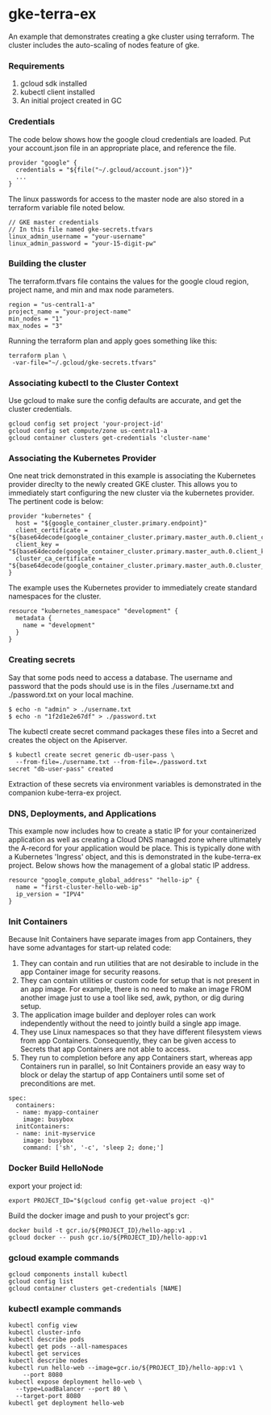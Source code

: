 # gke-terra-ex

An example that demonstrates creating a gke cluster using terraform. The cluster includes the auto-scaling of nodes feature of gke.

### Requirements
  1. gcloud sdk installed
  1. kubectl client installed
  1. An initial project created in GC

### Credentials
The code below shows how the google cloud credentials are loaded. Put your account.json file in an appropriate place, and reference the file.

```
provider "google" {
  credentials = "${file("~/.gcloud/account.json")}"
  ...
}
```

The linux passwords for access to the master node are also stored in a terraform variable file noted below.

```
// GKE master credentials
// In this file named gke-secrets.tfvars
linux_admin_username = "your-username"
linux_admin_password = "your-15-digit-pw"
```
### Building the cluster
The terraform.tfvars file contains the values for the google cloud region, project name, and min and max node parameters.
```
region = "us-central1-a"
project_name = "your-project-name"
min_nodes = "1"
max_nodes = "3"
```
Running the terraform plan and apply goes something like this:
```
terraform plan \
 -var-file="~/.gcloud/gke-secrets.tfvars"
```
### Associating kubectl to the Cluster Context
Use gcloud to make sure the config defaults are accurate, and get the cluster credentials.
```
gcloud config set project 'your-project-id'
gcloud config set compute/zone us-central1-a
gcloud container clusters get-credentials 'cluster-name'

```
### Associating the Kubernetes Provider
One neat trick demonstrated in this example is associating the Kubernetes provider direclty to the newly created GKE cluster. This allows you to immediately start configuring the new cluster via the kubernetes provider. The pertinent code is below:
```
provider "kubernetes" {
  host = "${google_container_cluster.primary.endpoint}"
  client_certificate = "${base64decode(google_container_cluster.primary.master_auth.0.client_certificate)}"
  client_key = "${base64decode(google_container_cluster.primary.master_auth.0.client_key)}"
  cluster_ca_certificate = "${base64decode(google_container_cluster.primary.master_auth.0.cluster_ca_certificate)}"
}
```
The example uses the Kubernetes provider to immediately create standard namespaces for the cluster.
```
resource "kubernetes_namespace" "development" {
  metadata {
    name = "development"
  }
}
```
### Creating secrets
Say that some pods need to access a database. The username and password that the pods should use is in the files ./username.txt and ./password.txt on your local machine.

```
$ echo -n "admin" > ./username.txt
$ echo -n "1f2d1e2e67df" > ./password.txt
```
The kubectl create secret command packages these files into a Secret and creates the object on the Apiserver.

```
$ kubectl create secret generic db-user-pass \
  --from-file=./username.txt --from-file=./password.txt
secret "db-user-pass" created
```

Extraction of these secrets via environment variables is demonstrated in the companion kube-terra-ex project.
### DNS, Deployments, and Applications
This example now includes how to create a static IP for your containerized application as well as creating a Cloud DNS managed zone where ultimately the A-record for your application would be place. This is typically done with a Kubernetes 'Ingress' object, and this is demonstrated in the kube-terra-ex project. Below shows how the management of a global static IP address.
```
resource "google_compute_global_address" "hello-ip" {
  name = "first-cluster-hello-web-ip"
  ip_version = "IPV4"
}
```
### Init Containers
Because Init Containers have separate images from app Containers, they have some advantages for start-up related code:

  1. They can contain and run utilities that are not desirable to include in the app Container image for security reasons.
  1. They can contain utilities or custom code for setup that is not present in an app image. For example, there is no need to make an image FROM another image just to use a tool like sed, awk, python, or dig during setup.
  1. The application image builder and deployer roles can work independently without the need to jointly build a single app image.
  1. They use Linux namespaces so that they have different filesystem views from app Containers. Consequently, they can be given access to Secrets that app Containers are not able to access.
  1. They run to completion before any app Containers start, whereas app Containers run in parallel, so Init Containers provide an easy way to block or delay the startup of app Containers until some set of preconditions are met.

```
spec:
  containers:
  - name: myapp-container
    image: busybox
  initContainers:
  - name: init-myservice
    image: busybox
    command: ['sh', '-c', 'sleep 2; done;']
```
### Docker Build HelloNode
export your project id:
```
export PROJECT_ID="$(gcloud config get-value project -q)"
```
Build the docker image and push to your project's gcr:
```
docker build -t gcr.io/${PROJECT_ID}/hello-app:v1 .
gcloud docker -- push gcr.io/${PROJECT_ID}/hello-app:v1
```


### gcloud example commands
```
gcloud components install kubectl
gcloud config list
gcloud container clusters get-credentials [NAME]
```

### kubectl example commands
```
kubectl config view
kubectl cluster-info
kubectl describe pods
kubectl get pods --all-namespaces
kubectl get services
kubectl describe nodes
kubectl run hello-web --image=gcr.io/${PROJECT_ID}/hello-app:v1 \
    --port 8080
kubectl expose deployment hello-web \
  --type=LoadBalancer --port 80 \
  --target-port 8080
kubectl get deployment hello-web  
```
